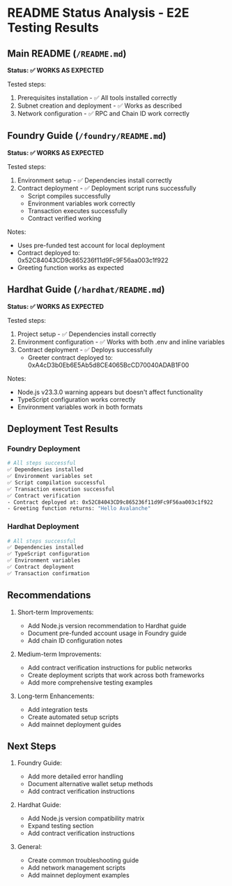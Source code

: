 # README Status Analysis - E2E Testing Results

## Main README (`/README.md`)
**Status: ✅ WORKS AS EXPECTED**

Tested steps:
1. Prerequisites installation - ✅ All tools installed correctly
2. Subnet creation and deployment - ✅ Works as described
3. Network configuration - ✅ RPC and Chain ID work correctly

## Foundry Guide (`/foundry/README.md`)
**Status: ✅ WORKS AS EXPECTED**

Tested steps:
1. Environment setup - ✅ Dependencies install correctly
2. Contract deployment - ✅ Deployment script runs successfully
   - Script compiles successfully
   - Environment variables work correctly
   - Transaction executes successfully
   - Contract verified working

Notes:
- Uses pre-funded test account for local deployment
- Contract deployed to: 0x52C84043CD9c865236f11d9Fc9F56aa003c1f922
- Greeting function works as expected

## Hardhat Guide (`/hardhat/README.md`)
**Status: ✅ WORKS AS EXPECTED**

Tested steps:
1. Project setup - ✅ Dependencies install correctly
2. Environment configuration - ✅ Works with both .env and inline variables
3. Contract deployment - ✅ Deploys successfully
   - Greeter contract deployed to: 0xA4cD3b0Eb6E5Ab5d8CE4065BcCD70040ADAB1F00

Notes:
- Node.js v23.3.0 warning appears but doesn't affect functionality
- TypeScript configuration works correctly
- Environment variables work in both formats

## Deployment Test Results

### Foundry Deployment
```bash
# All steps successful
✅ Dependencies installed
✅ Environment variables set
✅ Script compilation successful
✅ Transaction execution successful
✅ Contract verification
- Contract deployed at: 0x52C84043CD9c865236f11d9Fc9F56aa003c1f922
- Greeting function returns: "Hello Avalanche"
```

### Hardhat Deployment
```bash
# All steps successful
✅ Dependencies installed
✅ TypeScript configuration
✅ Environment variables
✅ Contract deployment
✅ Transaction confirmation
```

## Recommendations

1. Short-term Improvements:
   - Add Node.js version recommendation to Hardhat guide
   - Document pre-funded account usage in Foundry guide
   - Add chain ID configuration notes

2. Medium-term Improvements:
   - Add contract verification instructions for public networks
   - Create deployment scripts that work across both frameworks
   - Add more comprehensive testing examples

3. Long-term Enhancements:
   - Add integration tests
   - Create automated setup scripts
   - Add mainnet deployment guides

## Next Steps

1. Foundry Guide:
   - Add more detailed error handling
   - Document alternative wallet setup methods
   - Add contract verification instructions

2. Hardhat Guide:
   - Add Node.js version compatibility matrix
   - Expand testing section
   - Add contract verification instructions

3. General:
   - Create common troubleshooting guide
   - Add network management scripts
   - Add mainnet deployment examples